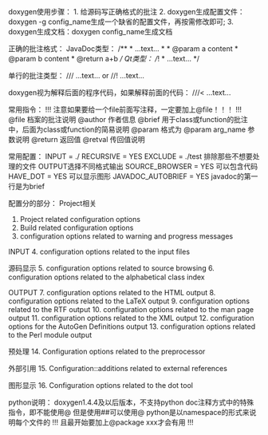 doxygen使用步骤：
    1. 给源码写正确格式的批注
    2. doxygen生成配置文件：doxygen -g config_name生成一个缺省的配置文件，再按需修改即可;
    3. doxygen生成文档：doxygen config_name生成文档

正确的批注格式：
JavaDoc类型：
    /**
     * ...text...
     *
     * @param a content
     * @param b content
     * @return a+b
     */
Qt类型：
    /*!
     * ...text...
     */

单行的批注类型：
/// ...text...
or
//! ...text...

doxygen视为解释后面的程序代码，如果解释前面的代码：
///< ...text...

常用指令：
!!!
注意如果要给一个file前面写注释，一定要加上@file！！！
!!!
@file 档案的批注说明
@author 作者信息
@brief 用于class或function的批注中，后面为class或function的简易说明
@param 格式为
    @param arg_name 参数说明
@return 返回值
@retval 传回值说明

常用配置：
INPUT = ./
RECURSIVE = YES
EXCLUDE = ./test 排除那些不想要处理的文件
OUTPUT选择不同格式输出
SOURCE_BROWSER = YES 可以包含代码
HAVE_DOT = YES 可以显示图形
JAVADOC_AUTOBRIEF = YES javadoc的第一行是为brief

配置分的部分：
Project相关
1. Project related configuration options
2. Build related configuration options
3. configuration options related to warning and progress messages

INPUT
4. configuration options related to the input files

源码显示
5. configuration options related to source browsing
6. configuration options related to the alphabetical class index

OUTPUT
7. configuration options related to the HTML output
8. configuration options related to the LaTeX output
9. configuration options related to the RTF output
10. configuration options related to the man page output
11. configuration options related to the XML output
12. configuration options for the AutoGen Definitions output
13. configuration options related to the Perl module output

预处理
14. Configuration options related to the preprocessor

外部引用
15. Configuration::additions related to external references

图形显示
16. Configuration options related to the dot tool

python说明：
doxygen1.4.4及以后版本，不支持python doc注释方式中的特殊指令，即不能使用@
但是使用##可以使用@
python是以namespace的形式来说明每个文件的
!!!
且最开始要加上@package xxx才会有用
!!!
